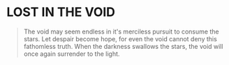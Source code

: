 # LOST IN THE VOID

> The void may seem endless in it's merciless pursuit to consume the stars. Let despair become hope, for even the void cannot deny this fathomless truth. When the darkness swallows the stars, the void will once again surrender to the light.
